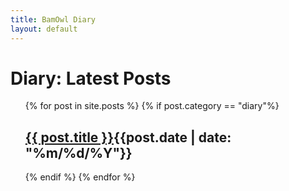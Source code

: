 ```yaml
---
title: BamOwl Diary
layout: default
---
```


<h1>Diary: Latest Posts</h1>

<ul style="list-style:none;">
  {% for post in site.posts %}
  {% if post.category == "diary"%}
  <li>
      <h2><a href="{{ post.url }}">{{ post.title }}</a><span class="diary">{{post.date |  date: "%m/%d/%Y"}}</span></h2>      
  </li>
  {% endif %}
  {% endfor %}
</ul>